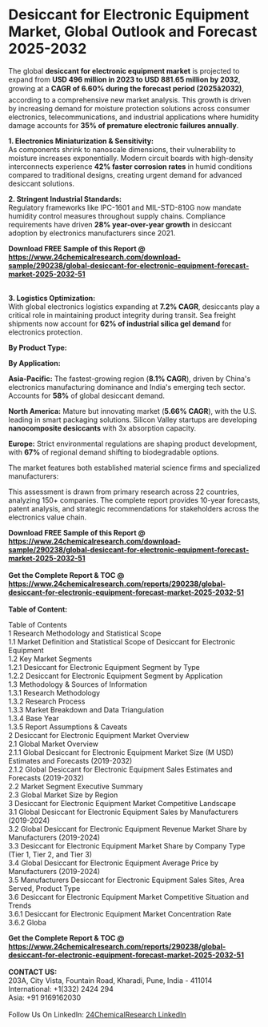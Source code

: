 <h1>Desiccant for Electronic Equipment Market, Global Outlook and Forecast 2025-2032</h1><p>The global <strong>desiccant for electronic equipment market</strong> is projected to expand from <strong>USD 496 million in 2023 to USD 881.65 million by 2032</strong>, growing at a <strong>CAGR of 6.60% during the forecast period (2025â2032)</strong>, according to a comprehensive new market analysis. This growth is driven by increasing demand for moisture protection solutions across consumer electronics, telecommunications, and industrial applications where humidity damage accounts for <strong>35% of premature electronic failures annually</strong>.</p><p><strong>1. Electronics Miniaturization &amp; Sensitivity:</strong><br>
As components shrink to nanoscale dimensions, their vulnerability to moisture increases exponentially. Modern circuit boards with high-density interconnects experience <strong>42% faster corrosion rates</strong> in humid conditions compared to traditional designs, creating urgent demand for advanced desiccant solutions.</p><p><strong>2. Stringent Industrial Standards:</strong><br>
Regulatory frameworks like IPC-1601 and MIL-STD-810G now mandate humidity control measures throughout supply chains. Compliance requirements have driven <strong>28% year-over-year growth</strong> in desiccant adoption by electronics manufacturers since 2021.</p><div><b>Download FREE Sample of this Report @ 
            <a href="https://www.24chemicalresearch.com/download-sample/290238/global-desiccant-for-electronic-equipment-forecast-market-2025-2032-51">
            https://www.24chemicalresearch.com/download-sample/290238/global-desiccant-for-electronic-equipment-forecast-market-2025-2032-51</a></b></div><br><p><strong>3. Logistics Optimization:</strong><br>
With global electronics logistics expanding at <strong>7.2% CAGR</strong>, desiccants play a critical role in maintaining product integrity during transit. Sea freight shipments now account for <strong>62% of industrial silica gel demand</strong> for electronics protection.</p><p><strong>By Product Type:</strong></p><p><strong>By Application:</strong></p><p><strong>Asia-Pacific:</strong> The fastest-growing region (<strong>8.1% CAGR</strong>), driven by China's electronics manufacturing dominance and India's emerging tech sector. Accounts for <strong>58%</strong> of global desiccant demand.</p><p><strong>North America:</strong> Mature but innovating market (<strong>5.66% CAGR</strong>), with the U.S. leading in smart packaging solutions. Silicon Valley startups are developing <strong>nanocomposite desiccants</strong> with 3x absorption capacity.</p><p><strong>Europe:</strong> Strict environmental regulations are shaping product development, with <strong>67%</strong> of regional demand shifting to biodegradable options.</p><p>The market features both established material science firms and specialized manufacturers:</p><p>This assessment is drawn from primary research across 22 countries, analyzing 150+ companies. The complete report provides 10-year forecasts, patent analysis, and strategic recommendations for stakeholders across the electronics value chain.</p><div><b>Download FREE Sample of this Report @ 
            <a href="https://www.24chemicalresearch.com/download-sample/290238/global-desiccant-for-electronic-equipment-forecast-market-2025-2032-51">
            https://www.24chemicalresearch.com/download-sample/290238/global-desiccant-for-electronic-equipment-forecast-market-2025-2032-51</a></b></div><br><div><b>Get the Complete Report & TOC @ 
            <a href="https://www.24chemicalresearch.com/reports/290238/global-desiccant-for-electronic-equipment-forecast-market-2025-2032-51">
            https://www.24chemicalresearch.com/reports/290238/global-desiccant-for-electronic-equipment-forecast-market-2025-2032-51</a></b></div><br>
            <b>Table of Content:</b><p>Table of Contents<br />
1 Research Methodology and Statistical Scope<br />
1.1 Market Definition and Statistical Scope of Desiccant for Electronic Equipment<br />
1.2 Key Market Segments<br />
1.2.1 Desiccant for Electronic Equipment Segment by Type<br />
1.2.2 Desiccant for Electronic Equipment Segment by Application<br />
1.3 Methodology & Sources of Information<br />
1.3.1 Research Methodology<br />
1.3.2 Research Process<br />
1.3.3 Market Breakdown and Data Triangulation<br />
1.3.4 Base Year<br />
1.3.5 Report Assumptions & Caveats<br />
2 Desiccant for Electronic Equipment Market Overview<br />
2.1 Global Market Overview<br />
2.1.1 Global Desiccant for Electronic Equipment Market Size (M USD) Estimates and Forecasts (2019-2032)<br />
2.1.2 Global Desiccant for Electronic Equipment Sales Estimates and Forecasts (2019-2032)<br />
2.2 Market Segment Executive Summary<br />
2.3 Global Market Size by Region<br />
3 Desiccant for Electronic Equipment Market Competitive Landscape<br />
3.1 Global Desiccant for Electronic Equipment Sales by Manufacturers (2019-2024)<br />
3.2 Global Desiccant for Electronic Equipment Revenue Market Share by Manufacturers (2019-2024)<br />
3.3 Desiccant for Electronic Equipment Market Share by Company Type (Tier 1, Tier 2, and Tier 3)<br />
3.4 Global Desiccant for Electronic Equipment Average Price by Manufacturers (2019-2024)<br />
3.5 Manufacturers Desiccant for Electronic Equipment Sales Sites, Area Served, Product Type<br />
3.6 Desiccant for Electronic Equipment Market Competitive Situation and Trends<br />
3.6.1 Desiccant for Electronic Equipment Market Concentration Rate<br />
3.6.2 Globa</p><div><b>Get the Complete Report & TOC @ 
            <a href="https://www.24chemicalresearch.com/reports/290238/global-desiccant-for-electronic-equipment-forecast-market-2025-2032-51">
            https://www.24chemicalresearch.com/reports/290238/global-desiccant-for-electronic-equipment-forecast-market-2025-2032-51</a></b></div><br><b>CONTACT US:</b><br>
            203A, City Vista, Fountain Road, Kharadi, Pune, India - 411014<br>
            International: +1(332) 2424 294<br>
            Asia: +91 9169162030 <br><br>
            Follow Us On LinkedIn: <a href="https://www.linkedin.com/company/24chemicalresearch/">24ChemicalResearch LinkedIn</a>
